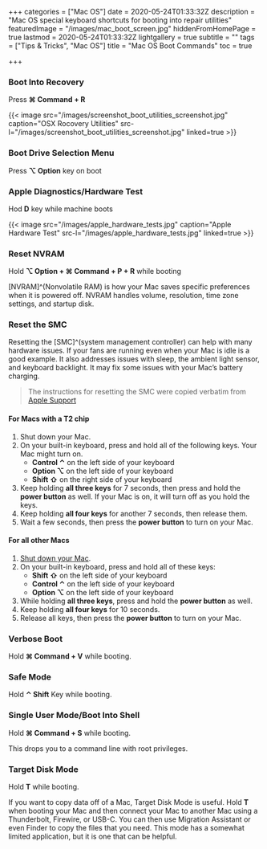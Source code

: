 +++
categories = ["Mac OS"]
date = 2020-05-24T01:33:32Z
description = "Mac OS special keyboard shortcuts for booting into repair utilities"
featuredImage = "/images/mac_boot_screen.jpg"
hiddenFromHomePage = true
lastmod = 2020-05-24T01:33:32Z
lightgallery = true
subtitle = ""
tags = ["Tips & Tricks", "Mac OS"]
title = "Mac OS Boot Commands"
toc = true

+++
<!--more-->

### Boot Into Recovery

Press **⌘ Command + R**

{{< image src="/images/screenshot_boot_utilities_screenshot.jpg" caption="OSX Rocovery Utilities" src-l="/images/screenshot_boot_utilities_screenshot.jpg" linked=true  >}}

### Boot Drive Selection Menu

Press **⌥ Option** key on boot

### Apple Diagnostics/Hardware Test

Hod **D** key while machine boots

{{< image src="/images/apple_hardware_tests.jpg" caption="Apple Hardware Test" src-l="/images/apple_hardware_tests.jpg" linked=true  >}}

### Reset NVRAM

Hold **⌥ Option + ⌘ Command + P + R** while booting

\[NVRAM\]^(Nonvolatile RAM) is how your Mac saves specific preferences when it is powered off. NVRAM handles volume, resolution, time zone settings, and startup disk.

### Reset the SMC

Resetting the \[SMC\]^(system management controller) can help with many hardware issues. If your fans are running even when your Mac is idle is a good example. It also addresses issues with sleep, the ambient light sensor, and keyboard backlight. It may fix some issues with your Mac’s battery charging.

> The instructions for resetting the SMC were copied verbatim from [Apple Support](https://support.apple.com/en-us/HT201295)

#### For Macs with a T2 chip

1. Shut down your Mac.
2. On your built-in keyboard, press and hold all of the following keys. Your Mac might turn on.
   * **Control ⌃** on the left side of your keyboard
   * **Option ⌥** on the left side of your keyboard
   * **Shift ⇧** on the right side of your keyboard
3. Keep holding **all three keys** for 7 seconds, then press and hold the **power button** as well. If your Mac is on, it will turn off as you hold the keys.
4. Keep holding **all four keys** for another 7 seconds, then release them.
5. Wait a few seconds, then press the **power button** to turn on your Mac.

#### For all other Macs

1. [Shut down your Mac](https://support.apple.com/kb/HT201150).
2. On your built-in keyboard, press and hold all of these keys:
   * **Shift ⇧** on the left side of your keyboard
   * **Control ⌃** on the left side of your keyboard
   * **Option ⌥** on the left side of your keyboard
3. While holding **all three keys**, press and hold the **power button** as well.
4. Keep holding **all four keys** for 10 seconds.
5. Release all keys, then press the **power button** to turn on your Mac.

### Verbose Boot

Hold **⌘ Command + V** while booting.

### Safe Mode

Hold **⌃ Shift** Key while booting.

### Single User Mode/Boot Into Shell

Hold **⌘ Command + S** while booting.

This drops you to a command line with root privileges.

### Target Disk Mode

Hold **T** while booting.

If you want to copy data off of a Mac, Target Disk Mode is useful. Hold **T** when booting your Mac and then connect your Mac to another Mac using a Thunderbolt, Firewire, or USB-C. You can then use Migration Assistant or even Finder to copy the files that you need. This mode has a somewhat limited application, but it is one that can be helpful.